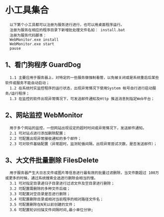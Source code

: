 # 小工具集合

      以下第个小工具都可以注册为服务进行进行，也可以用桌面程序运行。
      注册为服务在相应的程序目录下新增批处理文件名如： install.bat
      注册为服务代码脚本：
      WebMonitor.exe install 
      WebMonitor.exe start 
      pause

## 1、看门狗程序 GuardDog
      1.1 主要应用于服务器上，对特定的一些服务做强制看管，以免被关闭或是系统重启后某些软件或服务不能自动启动；
      1.2 在系统时实监控程序的运行状态，出现异常情况下使用System 帐号自行进行启动服务/运行程序；
      1.3 在监控的软件出现异常情况下，可发送邮件通知及Http 推送消息到指定Web平台；
## 2、网站监控  WebMonitor
      用于多个网站的监控，一但网站出现设定的超时时间或异常情况下，发送邮件通知。
      2.1 可对站点进行添加删除配置；
      2.2 可配置出现异常接收通知的多个邮件；
      2.3 可对软件基础配置（异常超时，监测轮循间隔，出现异常尝试次数，是否发送邮件）；
 ## 3、大文件批量删除  FilesDelete
      用于服务器产生大日志文件或图片等信息进行最有效的批量过滤删除，当文件数超过 100万或更多的时候，通过系统搜索全选进行删除会相当的慢。
      3.1 可对指定目录递归子目录进行过滤文件及空目录进行删除；
      3.2 可配置需删除的多种文件后缀；
      3.3 可配置对空目录是否进行删除；
      3.4 可配置删除目录或相对当前程序的相对路径文件名；
      3.5 可配置删除在N天以前创建的文件；
      3.6 可配置轮训扫描文件间隔时间,最小单位分钟; 

